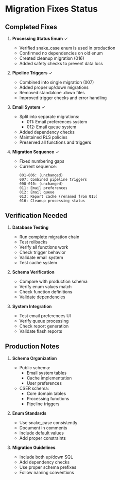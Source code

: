 # Migration Fixes Status

## Completed Fixes

1. **Processing Status Enum** ✓

   - Verified snake_case enum is used in production
   - Confirmed no dependencies on old enum
   - Created cleanup migration (016)
   - Added safety checks to prevent data loss

2. **Pipeline Triggers** ✓

   - Combined into single migration (007)
   - Added proper up/down migrations
   - Removed standalone .down files
   - Improved trigger checks and error handling

3. **Email System** ✓

   - Split into separate migrations:
     - 011: Email preferences system
     - 012: Email queue system
   - Added dependency checks
   - Maintained RLS policies
   - Preserved all functions and triggers

4. **Migration Sequence** ✓
   - Fixed numbering gaps
   - Current sequence:
     ```
     001-006: (unchanged)
     007: Combined pipeline triggers
     008-010: (unchanged)
     011: Email preferences
     012: Email queue
     013: Report cache (renamed from 015)
     016: Cleanup processing status
     ```

## Verification Needed

1. **Database Testing**

   - Run complete migration chain
   - Test rollbacks
   - Verify all functions work
   - Check trigger behavior
   - Validate email system
   - Test cache system

2. **Schema Verification**

   - Compare with production schema
   - Verify enum values match
   - Check function definitions
   - Validate dependencies

3. **System Integration**
   - Test email preferences UI
   - Verify queue processing
   - Check report generation
   - Validate flash reports

## Production Notes

1. **Schema Organization**

   - Public schema:
     - Email system tables
     - Cache implementation
     - User preferences
   - CSER schema:
     - Core domain tables
     - Processing functions
     - Pipeline triggers

2. **Enum Standards**

   - Use snake_case consistently
   - Document in comments
   - Include default values
   - Add proper constraints

3. **Migration Guidelines**
   - Include both up/down SQL
   - Add dependency checks
   - Use proper schema prefixes
   - Follow naming conventions
